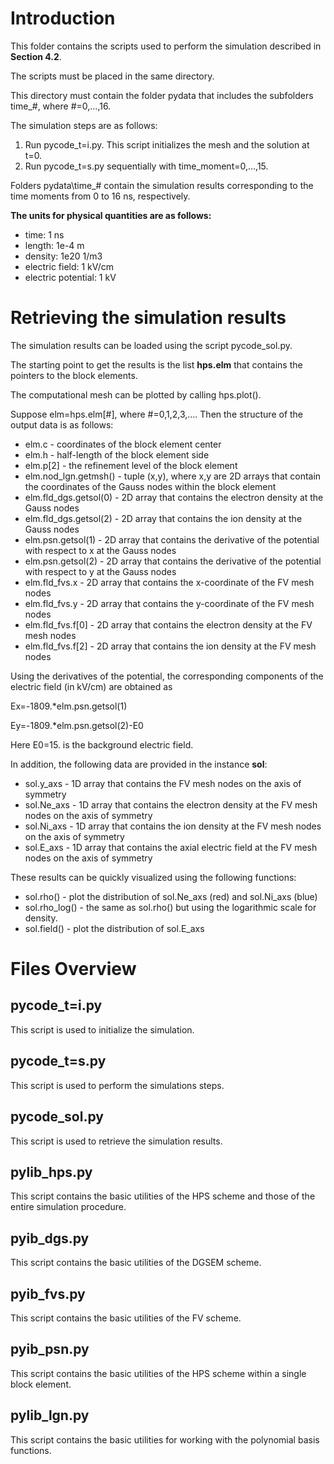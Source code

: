 # Introduction

This folder contains the scripts used to perform the simulation described in **Section 4.2**. 

The scripts must be placed in the same directory.

This directory must contain the folder pydata that includes the subfolders time_#, where #=0,...,16.

The simulation steps are as follows:

1. Run pycode_t=i.py. This script initializes the mesh and the solution at t=0.
2. Run pycode_t=s.py sequentially with time_moment=0,...,15.

Folders pydata\time_# contain the simulation results corresponding to the time moments from 0 to 16 ns, respectively.

**The units for physical quantities are as follows:**
 - time: 1 ns
 - length: 1e-4 m
 - density: 1e20 1/m3
 - electric field: 1 kV/cm
 - electric potential: 1 kV

# Retrieving the simulation results

The simulation results can be loaded using the script pycode_sol.py.

The starting point to get the results is the list **hps.elm** that contains the pointers to the block elements.

The computational mesh can be plotted by calling hps.plot().

Suppose elm=hps.elm[#], where #=0,1,2,3,.... Then the structure of the output data is as follows:

 - elm.c - coordinates of the block element center
 - elm.h - half-length of the block element side
 - elm.p[2] - the refinement level of the block element 
 - elm.nod_lgn.getmsh() - tuple (x,y), where x,y are 2D arrays that contain the coordinates of the Gauss nodes within the block element
 - elm.fld_dgs.getsol(0) - 2D array that contains the electron density at the Gauss nodes
 - elm.fld_dgs.getsol(2) - 2D array that contains the ion density at the Gauss nodes
 - elm.psn.getsol(1) - 2D array that contains the derivative of the potential with respect to x at the Gauss nodes
 - elm.psn.getsol(2) - 2D array that contains the derivative of the potential with respect to y at the Gauss nodes
 - elm.fld_fvs.x - 2D array that contains the x-coordinate of the FV mesh nodes
 - elm.fld_fvs.y - 2D array that contains the y-coordinate of the FV mesh nodes
 - elm.fld_fvs.f[0] - 2D array that contains the electron density at the FV mesh nodes
 - elm.fld_fvs.f[2] - 2D array that contains the ion density at the FV mesh nodes

Using the derivatives of the potential, the corresponding components of the electric field (in kV/cm) are obtained as

Ex=-1809.\*elm.psn.getsol(1)

Ey=-1809.\*elm.psn.getsol(2)-E0

Here E0=15. is the background electric field.

In addition, the following data are provided in the instance **sol**:
- sol.y_axs - 1D array that contains the FV mesh nodes on the axis of symmetry
- sol.Ne_axs - 1D array that contains the electron density at the FV mesh nodes on the axis of symmetry
- sol.Ni_axs - 1D array that contains the ion density at the FV mesh nodes on the axis of symmetry
- sol.E_axs - 1D array that contains the axial electric field at the FV mesh nodes on the axis of symmetry

These results can be quickly visualized using the following functions:
- sol.rho() - plot the distribution of sol.Ne_axs (red) and sol.Ni_axs (blue)
- sol.rho_log() - the same as sol.rho() but using the logarithmic scale for density.
- sol.field() - plot the distribution of sol.E_axs

# Files Overview
## pycode_t=i.py
This script is used to initialize the simulation.
## pycode_t=s.py
This script is used to perform the simulations steps.
## pycode_sol.py
This script is used to retrieve the simulation results.
## pylib_hps.py
This script contains the basic utilities of the HPS scheme and those of the entire simulation procedure.
## pyib_dgs.py
This script contains the basic utilities of the DGSEM scheme.
## pyib_fvs.py
This script contains the basic utilities of the FV scheme.
## pyib_psn.py
This script contains the basic utilities of the HPS scheme within a single block element.
## pylib_lgn.py
This script contains the basic utilities for working with the polynomial basis functions.
